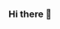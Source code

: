 ### Hi there 👋

<!--
**AndiS90/AndiS90** is a ✨ _special_ ✨ repository because its `README.md` (this file) appears on your GitHub profile.

Here are some ideas to get you started:

- 🔭 I’m currently working on advancing my react skills by updating my portfolio
- 📫 How to reach me: [Email Me](andrea.strickland1990@gmail.com)
- 😄 Pronouns: She/Her
- ⚡ Fun fact: I miss pre-pandemic swing dancing.
-->
